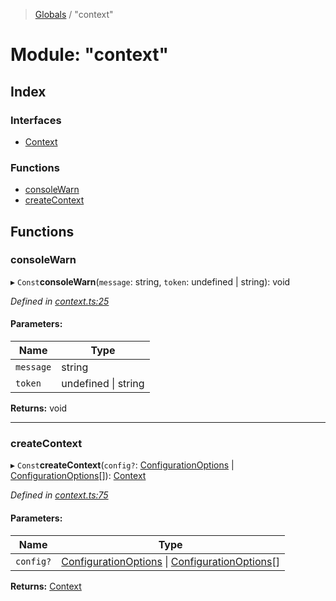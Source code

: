 > [Globals](../README.md) / "context"

# Module: "context"

## Index

### Interfaces

- [Context](../interfaces/_context_.context.md)

### Functions

- [consoleWarn](_context_.md#consolewarn)
- [createContext](_context_.md#createcontext)

## Functions

### consoleWarn

▸ `Const`**consoleWarn**(`message`: string, `token`: undefined \| string): void

_Defined in [context.ts:25](https://github.com/kenoxa/beamwind/blob/main/packages/beamwind/src/context.ts#L25)_

#### Parameters:

| Name      | Type                |
| --------- | ------------------- |
| `message` | string              |
| `token`   | undefined \| string |

**Returns:** void

---

### createContext

▸ `Const`**createContext**(`config?`: [ConfigurationOptions](../interfaces/_index_.configurationoptions.md) \| [ConfigurationOptions](../interfaces/_index_.configurationoptions.md)[]): [Context](../interfaces/_context_.context.md)

_Defined in [context.ts:75](https://github.com/kenoxa/beamwind/blob/main/packages/beamwind/src/context.ts#L75)_

#### Parameters:

| Name      | Type                                                                                                                                             |
| --------- | ------------------------------------------------------------------------------------------------------------------------------------------------ |
| `config?` | [ConfigurationOptions](../interfaces/_index_.configurationoptions.md) \| [ConfigurationOptions](../interfaces/_index_.configurationoptions.md)[] |

**Returns:** [Context](../interfaces/_context_.context.md)
